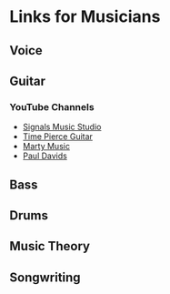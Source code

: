 # Links for Musicians
## Voice
## Guitar
### YouTube Channels
 - [Signals Music Studio](https://www.youtube.com/channel/UCRDDHLvQb8HjE2r7_ZuNtWA)
 - [Time Pierce Guitar](https://www.youtube.com/channel/UCOiLMDayizHVJUSLPauoLQQ)
 - [Marty Music](https://www.youtube.com/channel/UCmnlTWVJysjWPFiZhQ5uudg)
 - [Paul Davids](https://www.youtube.com/user/Luapper)
## Bass
## Drums
## Music Theory
## Songwriting

